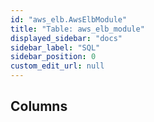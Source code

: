 ```yaml
---
id: "aws_elb.AwsElbModule"
title: "Table: aws_elb_module"
displayed_sidebar: "docs"
sidebar_label: "SQL"
sidebar_position: 0
custom_edit_url: null
---
```


## Columns
